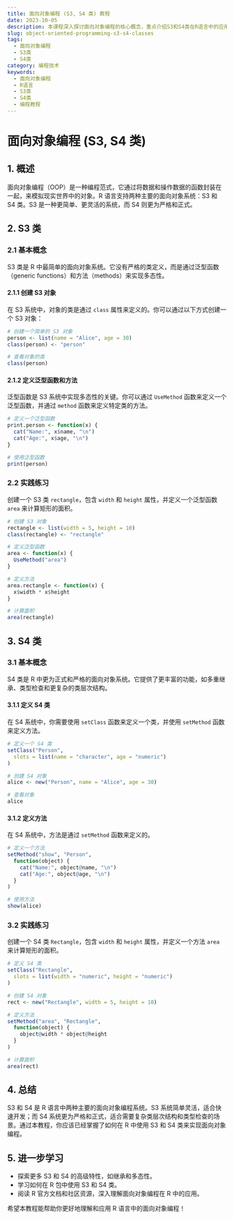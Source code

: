 ```yaml
---
title: 面向对象编程 (S3, S4 类) 教程
date: 2023-10-05
description: 本课程深入探讨面向对象编程的核心概念，重点介绍S3和S4类在R语言中的应用，帮助学习者掌握高级编程技巧。
slug: object-oriented-programming-s3-s4-classes
tags:
  - 面向对象编程
  - S3类
  - S4类
category: 编程技术
keywords:
  - 面向对象编程
  - R语言
  - S3类
  - S4类
  - 编程教程
---
```


# 面向对象编程 (S3, S4 类)

## 1. 概述

面向对象编程（OOP）是一种编程范式，它通过将数据和操作数据的函数封装在一起，来模拟现实世界中的对象。R 语言支持两种主要的面向对象系统：S3 和 S4 类。S3 是一种更简单、更灵活的系统，而 S4 则更为严格和正式。

## 2. S3 类

### 2.1 基本概念

S3 类是 R 中最简单的面向对象系统。它没有严格的类定义，而是通过泛型函数（generic functions）和方法（methods）来实现多态性。

#### 2.1.1 创建 S3 对象

在 S3 系统中，对象的类是通过 `class` 属性来定义的。你可以通过以下方式创建一个 S3 对象：

```r
# 创建一个简单的 S3 对象
person <- list(name = "Alice", age = 30)
class(person) <- "person"

# 查看对象的类
class(person)
```

#### 2.1.2 定义泛型函数和方法

泛型函数是 S3 系统中实现多态性的关键。你可以通过 `UseMethod` 函数来定义一个泛型函数，并通过 `method` 函数来定义特定类的方法。

```r
# 定义一个泛型函数
print.person <- function(x) {
  cat("Name:", x$name, "\n")
  cat("Age:", x$age, "\n")
}

# 使用泛型函数
print(person)
```

### 2.2 实践练习

创建一个 S3 类 `rectangle`，包含 `width` 和 `height` 属性，并定义一个泛型函数 `area` 来计算矩形的面积。

```r
# 创建 S3 对象
rectangle <- list(width = 5, height = 10)
class(rectangle) <- "rectangle"

# 定义泛型函数
area <- function(x) {
  UseMethod("area")
}

# 定义方法
area.rectangle <- function(x) {
  x$width * x$height
}

# 计算面积
area(rectangle)
```

## 3. S4 类

### 3.1 基本概念

S4 类是 R 中更为正式和严格的面向对象系统。它提供了更丰富的功能，如多重继承、类型检查和更复杂的类层次结构。

#### 3.1.1 定义 S4 类

在 S4 系统中，你需要使用 `setClass` 函数来定义一个类，并使用 `setMethod` 函数来定义方法。

```r
# 定义一个 S4 类
setClass("Person",
  slots = list(name = "character", age = "numeric")
)

# 创建 S4 对象
alice <- new("Person", name = "Alice", age = 30)

# 查看对象
alice
```

#### 3.1.2 定义方法

在 S4 系统中，方法是通过 `setMethod` 函数来定义的。

```r
# 定义一个方法
setMethod("show", "Person",
  function(object) {
    cat("Name:", object@name, "\n")
    cat("Age:", object@age, "\n")
  }
)

# 使用方法
show(alice)
```

### 3.2 实践练习

创建一个 S4 类 `Rectangle`，包含 `width` 和 `height` 属性，并定义一个方法 `area` 来计算矩形的面积。

```r
# 定义 S4 类
setClass("Rectangle",
  slots = list(width = "numeric", height = "numeric")
)

# 创建 S4 对象
rect <- new("Rectangle", width = 5, height = 10)

# 定义方法
setMethod("area", "Rectangle",
  function(object) {
    object@width * object@height
  }
)

# 计算面积
area(rect)
```

## 4. 总结

S3 和 S4 是 R 语言中两种主要的面向对象编程系统。S3 系统简单灵活，适合快速开发；而 S4 系统更为严格和正式，适合需要复杂类层次结构和类型检查的场景。通过本教程，你应该已经掌握了如何在 R 中使用 S3 和 S4 类来实现面向对象编程。

## 5. 进一步学习

- 探索更多 S3 和 S4 的高级特性，如继承和多态性。
- 学习如何在 R 包中使用 S3 和 S4 类。
- 阅读 R 官方文档和社区资源，深入理解面向对象编程在 R 中的应用。

希望本教程能帮助你更好地理解和应用 R 语言中的面向对象编程！